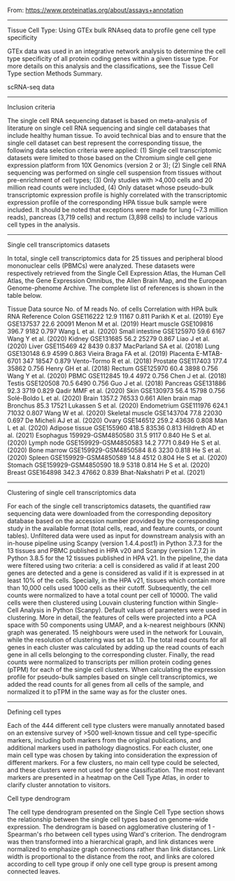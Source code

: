 From:
https://www.proteinatlas.org/about/assays+annotation

--------------------------------------------------------------------------------

Tissue Cell Type: Using GTEx bulk RNAseq data to profile gene cell type specificity

GTEx data was used in an integrative network analysis to determine the cell type specificity of all protein coding genes within a given tissue type. For more details on this analysis and the classifications, see the Tissue Cell Type section Methods Summary. 

scRNA-seq data

--------------------------------------------------------------------------------

Inclusion criteria

The single cell RNA sequencing dataset is based on meta-analysis of literature on single cell RNA sequencing and single cell databases that include healthy human tissue. To avoid technical bias and to ensure that the single cell dataset can best represent the corresponding tissue, the following data selection criteria were applied: (1) Single cell transcriptomic datasets were limited to those based on the Chromium single cell gene expression platform from 10X Genomics (version 2 or 3); (2) Single cell RNA sequencing was performed on single cell suspension from tissues without pre-enrichment of cell types; (3) Only studies with >4,000 cells and 20 million read counts were included, (4) Only dataset whose pseudo-bulk transcriptomic expression profile is highly correlated with the transcriptomic expression profile of the corresponding HPA tissue bulk sample were included. It should be noted that exceptions were made for lung (~7.3 million reads), pancreas (3,719 cells) and rectum (3,898 cells) to include various cell types in the analysis.


--------------------------------------------------------------------------------

Single cell transcriptomics datasets

In total, single cell transcriptomics data for 25 tissues and peripheral blood mononuclear cells (PBMCs) were analyzed. These datasets were respectively retrieved from the Single Cell Expression Atlas, the Human Cell Atlas, the Gene Expression Omnibus, the Allen Brain Map, and the European Genome-phenome Archive. The complete list of references is shown in the table below. 

Tissue	Data source	No. of M reads	No. of cells	Correlation with
HPA bulk RNA	Reference
Colon	GSE116222	12.9	11167	0.811	Parikh K et al. (2019)
Eye	GSE137537	22.6	20091		Menon M et al. (2019)
Heart muscle	GSE109816	396.7	9182	0.797	Wang L et al. (2020)
Small intestine	GSE125970	59.6	6167		Wang Y et al. (2020)
Kidney	GSE131685	56.2	25279	0.867	Liao J et al. (2020)
Liver	GSE115469	42	8439	0.837	MacParland SA et al. (2018)
Lung	GSE130148	6.9	4599	0.863	Vieira Braga FA et al. (2019)
Placenta	E-MTAB-6701	347	18547	0.879	Vento-Tormo R et al. (2018)
Prostate	GSE117403	177.4	35862	0.756	Henry GH et al. (2018)
Rectum	GSE125970	60.4	3898	0.756	Wang Y et al. (2020)
PBMC	GSE112845	19.4	4972	0.756	Chen J et al. (2018)
Testis	GSE120508	70.5	6490	0.756	Guo J et al. (2018)
Pancreas	GSE131886	92.3	3719	0.829	Qadir MMF et al. (2020)
Skin	GSE130973	56.4	15798	0.756	Solé-Boldo L et al. (2020)
Brain		1357.2	76533	0.661	Allen brain map
Bronchus		85.3	17521		Lukassen S et al. (2020)
Endometrium	GSE111976	624.1	71032	0.807	Wang W et al. (2020)
Skeletal muscle	GSE143704	77.8	22030	0.697	De Micheli AJ et al. (2020)
Ovary	GSE146512	259.2	43636	0.808	Man L et al. (2020)
Adipose tissue	GSE155960	418.5	83536	0.813	Hildreth AD et al. (2021)
Esophagus	159929-GSM4850580	31.5	9117	0.840	He S et al. (2020)
Lymph node	GSE159929-GSM4850583	14.2	7771	0.849	He S et al. (2020)
Bone marrow	GSE159929-GSM4850584	8.6	3230	0.818	He S et al. (2020)
Spleen	GSE159929-GSM4850589	14.8	4512	0.804	He S et al. (2020)
Stomach	GSE159929-GSM4850590	18.9	5318	0.814	He S et al. (2020)
Breast	GSE164898	342.3	47662	0.839	Bhat-Nakshatri P et al. (2021)

--------------------------------------------------------------------------------

Clustering of single cell transcriptomics data

For each of the single cell transcriptomics datasets, the quantified raw sequencing data were downloaded from the corresponding depository database based on the accession number provided by the corresponding study in the available format (total cells, read, and feature counts, or count tables). Unfiltered data were used as input for downstream analysis with an in-house pipeline using Scanpy (version 1.4.4.post1) in Python 3.7.3 for the 13 tissues and PBMC published in HPA v20 and Scanpy (version 1.7.2) in Python 3.8.5 for the 12 tissues published in HPA v21. In the pipeline, the data were filtered using two criteria: a cell is considered as valid if at least 200 genes are detected and a gene is considered as valid if it is expressed in at least 10% of the cells. Specially, in the HPA v21, tissues which contain more than 10,000 cells used 1000 cells as their cutoff. Subsequently, the cell counts were normalized to have a total count per cell of 10000. The valid cells were then clustered using Louvain clustering function within Single-Cell Analysis in Python (Scanpy). Default values of parameters were used in clustering. More in detail, the features of cells were projected into a PCA space with 50 components using UMAP, and a k-nearest neighbours (KNN) graph was generated. 15 neighbours were used in the network for Louvain, while the resolution of clustering was set as 1.0. The total read counts for all genes in each cluster was calculated by adding up the read counts of each gene in all cells belonging to the corresponding cluster. Finally, the read counts were normalized to transcripts per million protein coding genes (pTPM) for each of the single cell clusters. When calculating the expression profile for pseudo-bulk samples based on single cell transcriptomics, we added the read counts for all genes from all cells of the sample, and normalized it to pTPM in the same way as for the cluster ones. 

--------------------------------------------------------------------------------

Defining cell types

Each of the 444 different cell type clusters were manually annotated based on an extensive survey of >500 well-known tissue and cell type-specific markers, including both markers from the original publications, and additional markers used in pathology diagnostics. For each cluster, one main cell type was chosen by taking into consideration the expression of different markers. For a few clusters, no main cell type could be selected, and these clusters were not used for gene classification. The most relevant markers are presented in a heatmap on the Cell Type Atlas, in order to clarify cluster annotation to visitors. 

Cell type dendrogram

The cell type dendrogram presented on the Single Cell Type section shows the relationship between the single cell types based on genome-wide expression. The dendrogram is based on agglomerative clustering of 1 - Spearman's rho between cell types using Ward's criterion. The dendrogram was then transformed into a hierarchical graph, and link distances were normalized to emphasize graph connections rather than link distances. Link width is proportional to the distance from the root, and links are colored according to cell type group if only one cell type group is present among connected leaves.
